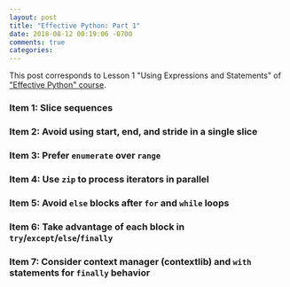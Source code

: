 ```yaml
---
layout: post
title: "Effective Python: Part 1"
date: 2018-08-12 00:19:06 -0700
comments: true
categories: 
---
```


This post corresponds to Lesson 1 "Using Expressions and Statements" of ["Effective Python" course](https://www.safaribooksonline.com/videos/effective-python/9780134175249).

<!--more-->

### Item 1: Slice sequences

### Item 2: Avoid using start, end, and stride in a single slice

### Item 3: Prefer `enumerate` over `range`

### Item 4: Use `zip` to process iterators in parallel

### Item 5: Avoid `else` blocks after `for` and `while` loops

### Item 6: Take advantage of each block in `try`/`except`/`else`/`finally`

### Item 7: Consider context manager (contextlib) and `with` statements for `finally` behavior

